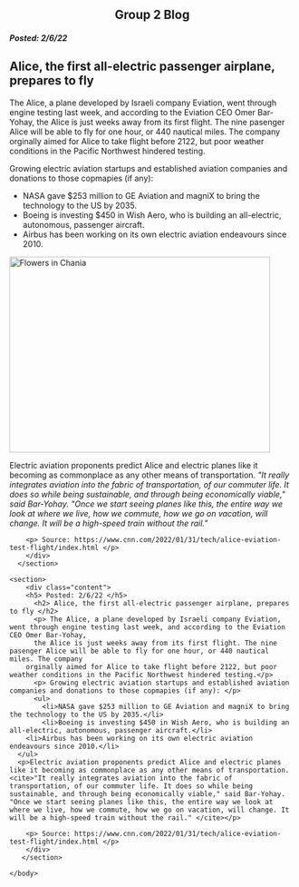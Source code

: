 <DOCTYPE html>
  <html>
    <head>
      <meta charset="utf-s">
      <meta name="viewport" content="width=device-width, initial-scale=1">
    </head>
    <body>
       <section>
        <div class="content">
          <center> <h1> Group 2 Blog </h1> </center>
		<h5> Posted: 2/6/22 </h5>
          <h2> Alice, the first all-electric passenger airplane, prepares to fly </h2>
          <p> The Alice, a plane developed by Israeli company Eviation, went through engine testing last week, and according to the Eviation CEO Omer Bar-Yohay, 
		  the Alice is just weeks away from its first flight. The nine pasenger Alice will be able to fly for one hour, or 440 nautical miles. The company
		orginally aimed for Alice to take flight before 2122, but poor weather conditions in the Pacific Northwest hindered testing.</p>
          <p> Growing electric aviation startups and established aviation companies and donations to those copmapies (if any): </p>
          <ul>
            <li>NASA gave $253 million to GE Aviation and magniX to bring the technology to the US by 2035.</li>
            <li>Boeing is investing $450 in Wish Aero, who is building an all-electric, autonomous, passenger aircraft.</li>
	    <li>Airbus has been working on its own electric aviation endeavours since 2010.</li>
	  </ul>  
	  
<img src="https://www.google.com/imgres?imgurl=https%3A%2F%2Fstatic.timesofisrael.com%2Fwww%2Fuploads%2F2021%2F09%2FEviation_aliceV2_Render02_Alice_onTheGround.png&imgrefurl=https%3A%2F%2Fwww.timesofisrael.com%2Fisraeli-all-electric-plane-maker-readies-for-1st-flight-new-age-of-aviation%2F&tbnid=280n9zGBktZebM&vet=12ahUKEwjHqKr46Ov1AhX0qWoFHXrDChIQMygCegUIARDNAQ..i&docid=5YDWaR16qQqGmM&w=2048&h=1447&q=airplane%20electric&ved=2ahUKEwjHqKr46Ov1AhX0qWoFHXrDChIQMygCegUIARDNAQ" alt="Flowers in Chania" width="460" height="345"> 
	<p>Electric aviation proponents predict Alice and electric planes like it becoming as commonplace as any other means of transportation. <cite>"It really integrates aviation into the fabric of transportation, of our commuter life. It does so while being sustainable, and through being economically viable," said Bar-Yohay. "Once we start seeing planes like this, the entire way we look at where we live, how we commute, how we go on vacation, will change. It will be a high-speed train without the rail." </cite></p>
          
		<p> Source: https://www.cnn.com/2022/01/31/tech/alice-eviation-test-flight/index.html </p>
        </div>
      </section>
	    
	<section>
        <div class="content">
		<h5> Posted: 2/6/22 </h5>
          <h2> Alice, the first all-electric passenger airplane, prepares to fly </h2>
          <p> The Alice, a plane developed by Israeli company Eviation, went through engine testing last week, and according to the Eviation CEO Omer Bar-Yohay, 
		  the Alice is just weeks away from its first flight. The nine pasenger Alice will be able to fly for one hour, or 440 nautical miles. The company
		orginally aimed for Alice to take flight before 2122, but poor weather conditions in the Pacific Northwest hindered testing.</p>
          <p> Growing electric aviation startups and established aviation companies and donations to those copmapies (if any): </p>
          <ul>
            <li>NASA gave $253 million to GE Aviation and magniX to bring the technology to the US by 2035.</li>
            <li>Boeing is investing $450 in Wish Aero, who is building an all-electric, autonomous, passenger aircraft.</li>
	    <li>Airbus has been working on its own electric aviation endeavours since 2010.</li>
	  </ul>  
	  <p>Electric aviation proponents predict Alice and electric planes like it becoming as commonplace as any other means of transportation. <cite>"It really integrates aviation into the fabric of transportation, of our commuter life. It does so while being sustainable, and through being economically viable," said Bar-Yohay. "Once we start seeing planes like this, the entire way we look at where we live, how we commute, how we go on vacation, will change. It will be a high-speed train without the rail." </cite></p>
          
		<p> Source: https://www.cnn.com/2022/01/31/tech/alice-eviation-test-flight/index.html </p>
        </div>
       </section>
      
    </body>
  </html>
